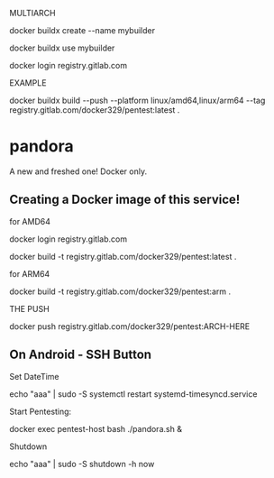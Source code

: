 MULTIARCH

docker buildx create --name mybuilder

docker buildx use mybuilder

docker login registry.gitlab.com

EXAMPLE

docker buildx build --push --platform linux/amd64,linux/arm64 --tag registry.gitlab.com/docker329/pentest:latest .





# pandora
A new and freshed one! Docker only.

## Creating a Docker image of this service!

for AMD64

docker login registry.gitlab.com

docker build -t registry.gitlab.com/docker329/pentest:latest .

for ARM64

docker build -t registry.gitlab.com/docker329/pentest:arm .

THE PUSH

docker push registry.gitlab.com/docker329/pentest:ARCH-HERE

## On Android - SSH Button

Set DateTime

echo "aaa" | sudo -S systemctl restart systemd-timesyncd.service

Start Pentesting:

docker exec pentest-host bash ./pandora.sh &

Shutdown

echo "aaa" | sudo -S shutdown -h now
